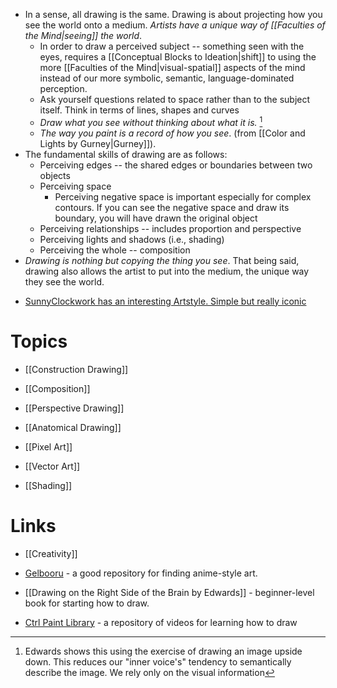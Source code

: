 * In a sense, all drawing is the same. Drawing is about projecting how you see the world onto a medium. *Artists have a unique way of [[Faculties of the Mind|seeing]] the world*.
	* In order to draw a perceived subject -- something seen with the eyes, requires a [[Conceptual Blocks to Ideation|shift]] to using the more [[Faculties of the Mind|visual-spatial]] aspects of the mind instead of our more symbolic, semantic, language-dominated perception.
	* Ask yourself questions related to space rather than to the subject itself. Think in terms of lines, shapes and curves
	* *Draw what you see without thinking about what it is.* [^see]
	* *The way you paint is a record of how you see*.  (from [[Color and Lights by Gurney|Gurney]]).
* The fundamental skills of drawing are as follows:
	* Perceiving edges -- the shared edges or boundaries between two objects
	* Perceiving space 
		* Perceiving negative space is important especially for complex contours. If you can see the negative space and draw its boundary, you will have drawn the original object
	* Perceiving relationships -- includes proportion and perspective
	* Perceiving lights and shadows (i.e., shading)
	* Perceiving the whole -- composition
* *Drawing is nothing but copying the thing you see*. That being said, drawing also allows the artist to put into the medium, the unique way they see the world.

[^see]: Edwards shows this using the exercise of drawing an image upside down. This reduces our "inner voice's" tendency to semantically describe the image. We rely only on the visual information



* [SunnyClockwork has an interesting Artstyle. Simple but really iconic](https://scp-wiki.wikidot.com/sunny-s-black-and-white-art)

# Topics 
* [[Construction Drawing]]
* [[Composition]]
* [[Perspective Drawing]]
* [[Anatomical Drawing]]
* [[Pixel Art]]
* [[Vector Art]]

* [[Shading]]
# Links
* [[Creativity]]

* [Gelbooru](https://gelbooru.com) - a good repository for finding anime-style art. 
* [[Drawing on the Right Side of the Brain by Edwards]] - beginner-level book for starting how to draw.

* [Ctrl Paint Library](https://www.ctrlpaint.com/library) - a repository of videos for learning how to draw